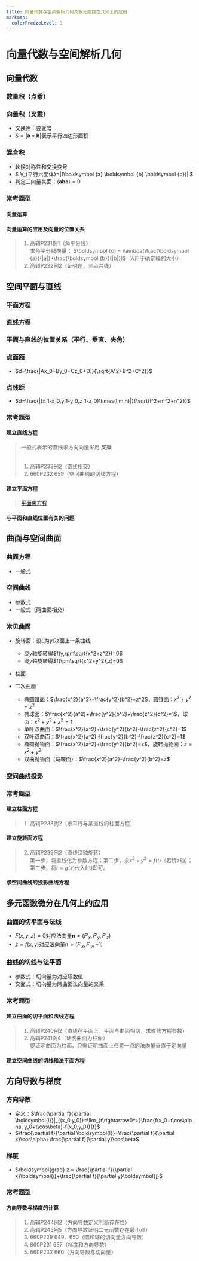 ```yaml
---
title: 向量代数与空间解析几何及多元函数在几何上的应用
markmap:
  colorFreezeLevel: 3
---
```


# 向量代数与空间解析几何
## 向量代数
### 数量积（点乘）
### 向量积（叉乘）
- 交换律：要变号
- $S=|\boldsymbol {a} \times \boldsymbol {b}|$表示平行四边形面积
### 混合积
- 轮换对称性和交换变号
- $ V_{平行六面体}=|(\boldsymbol {a} \boldsymbol {b} \boldsymbol {c})| $
- 判定三向量共面：$(\boldsymbol {a} \boldsymbol {b} \boldsymbol {c})=0$

### 常考题型
#### 向量运算

#### 向量运算的应用及向量的位置关系
> 1. 高辅P231例1（角平分线）<br>
> 求角平分线向量： $\boldsymbol {c} = \lambda(\frac{\boldsymbol {a}}{|a|}+\frac{\boldsymbol {b}}{|b|})$（$\lambda$用于确定模的大小）
> 2. 高辅P232例2（证明题，三点共线）

## 空间平面与直线
### 平面方程

### 直线方程

### 平面与直线的位置关系（平行、垂直、夹角）

### 点面距
- $d=\frac{|Ax_0+By_0+Cz_0+D|}{\sqrt{A^2+B^2+C^2}}$

### 点线距
- $d=\frac{|(x_1-x_0,y_1-y_0,z_1-z_0)\times(l,m,n)|}{\sqrt{l^2+m^2+n^2}}$

### 常考题型
#### 建立直线方程
> 一般式表示的直线求方向向量采用 __叉乘__<br><br>
> 1. 高辅P233例2（直线相交）
> 2. 660P232 659（空间曲线的切线方程）

#### 建立平面方程
> [平面束方程](https://www.bilibili.com/video/BV13j411b7PE/?spm_id_from=333.337.search-card.all.click&vd_source=0f675bd8d9f836748979b9492a924e4f)

#### 与平面和直线位置有关的问题

## 曲面与空间曲面
### 曲面方程
- 一般式

### 空间曲线
- 参数式
- 一般式（两曲面相交）

### 常见曲面
- 旋转面：设$L$为$yOz$面上一条曲线
    - 绕$y$轴旋转得$f(y,\pm\sqrt{x^2+z^2})=0$
    - 绕$y$轴旋转得$f(\pm\sqrt{x^2+y^2},z)=0$

- 柱面
- 二次曲面
  - 椭圆锥面：$\frac{x^2}{a^2}+\frac{y^2}{b^2}=z^2$，圆锥面：$x^2+y^2=z^2$
  - 椭球面：$\frac{x^2}{a^2}+\frac{y^2}{b^2}+\frac{z^2}{c^2}=1$，球面：$x^2+y^2+z^2=1$
  - 单叶双曲面：$\frac{x^2}{a^2}+\frac{y^2}{b^2}-\frac{z^2}{c^2}=1$
  - 双叶双曲面：$\frac{x^2}{a^2}-\frac{y^2}{b^2}-\frac{z^2}{c^2}=1$
  - 椭圆抛物面：$\frac{x^2}{a^2}+\frac{y^2}{b^2}=z$，旋转抛物面：$z=x^2+y^2$
  - 双曲抛物面（马鞍面）：$\frac{x^2}{a^2}-\frac{y^2}{b^2}=z$

### 空间曲线投影

### 常考题型
#### 建立柱面方程
> 1. 高辅P238例2（求平行与某直线的柱面方程）

#### 建立旋转面方程
> 2. 高辅P239例2（直线绕轴旋转）<br>
> 第一步，将直线化为参数方程；第二步，求$x^2+y^2=f(t)$（若绕z轴）；第三步，将$t=g(z)$代入f(t)即可。

#### 求空间曲线的投影曲线方程

## 多元函数微分在几何上的应用
### 曲面的切平面与法线
- $F(x,y,z)=0$对应法向量$\boldsymbol {n}=(F'_x,F'_y,F'_z)$
- $z=f(x,y)$对应法向量$\boldsymbol {n}=(F'_x,F'_y,-1)$

### 曲线的切线与法平面
- 参数式：切向量为对应导数值
- 交面式：切向量为两曲面法向量的叉乘

### 常考题型
#### 建立曲面的切平面和法线方程
> 1. 高辅P240例2（直线在平面上，平面与曲面相切，求直线方程参数） 
> 2. 高辅P241例4（证明曲面为柱面）<br>
> 要证明曲面为柱面，只需证明曲面上任意一点的法向量垂直于定向量

#### 建立空间曲线的切线和法平面方程

## 方向导数与梯度
### 方向导数
- 定义：$\frac{\partial f}{\partial \boldsymbol{l}}|_{(x_0,y_0)}=\lim_{t\rightarrow0^+}\frac{f(x_0+t\cos\alpha, y_0+t\cos\beta)-f(x_0,y_0)}{t}$
- $\frac{\partial f}{\partial \boldsymbol{l}}=\frac{\partial f}{\partial x}\cos\alpha+\frac{\partial f}{\partial y}\cos\beta$

### 梯度
- $\boldsymbol{grad} z = \frac{\partial f}{\partial x}\boldsymbol{i}+\frac{\partial f}{\partial y}\boldsymbol{j}$

### 常考题型
#### 方向导数与梯度的计算
> 1. 高辅P244例2（方向导数定义判断存在性）
> 2. 高辅P245例5（方向导数证明二元函数存在最小点）
> 3. 660P229 649、650（圆和球的切向量方向导数）
> 4. 660P231 657（梯度和方向导数）
> 5. 660P232 660（方向导数与切向量）
